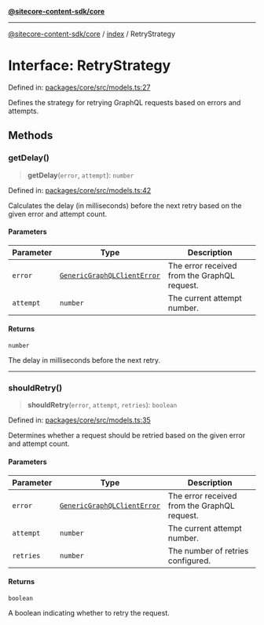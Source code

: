 [**@sitecore-content-sdk/core**](../../README.md)

***

[@sitecore-content-sdk/core](../../README.md) / [index](../README.md) / RetryStrategy

# Interface: RetryStrategy

Defined in: [packages/core/src/models.ts:27](https://github.com/Sitecore/content-sdk/blob/583ad5957e2a493b98fa21293939a57df8afd235/packages/core/src/models.ts#L27)

Defines the strategy for retrying GraphQL requests based on errors and attempts.

## Methods

### getDelay()

> **getDelay**(`error`, `attempt`): `number`

Defined in: [packages/core/src/models.ts:42](https://github.com/Sitecore/content-sdk/blob/583ad5957e2a493b98fa21293939a57df8afd235/packages/core/src/models.ts#L42)

Calculates the delay (in milliseconds) before the next retry based on the given error and attempt count.

#### Parameters

| Parameter | Type | Description |
| ------ | ------ | ------ |
| `error` | [`GenericGraphQLClientError`](../type-aliases/GenericGraphQLClientError.md) | The error received from the GraphQL request. |
| `attempt` | `number` | The current attempt number. |

#### Returns

`number`

The delay in milliseconds before the next retry.

***

### shouldRetry()

> **shouldRetry**(`error`, `attempt`, `retries`): `boolean`

Defined in: [packages/core/src/models.ts:35](https://github.com/Sitecore/content-sdk/blob/583ad5957e2a493b98fa21293939a57df8afd235/packages/core/src/models.ts#L35)

Determines whether a request should be retried based on the given error and attempt count.

#### Parameters

| Parameter | Type | Description |
| ------ | ------ | ------ |
| `error` | [`GenericGraphQLClientError`](../type-aliases/GenericGraphQLClientError.md) | The error received from the GraphQL request. |
| `attempt` | `number` | The current attempt number. |
| `retries` | `number` | The number of retries configured. |

#### Returns

`boolean`

A boolean indicating whether to retry the request.
